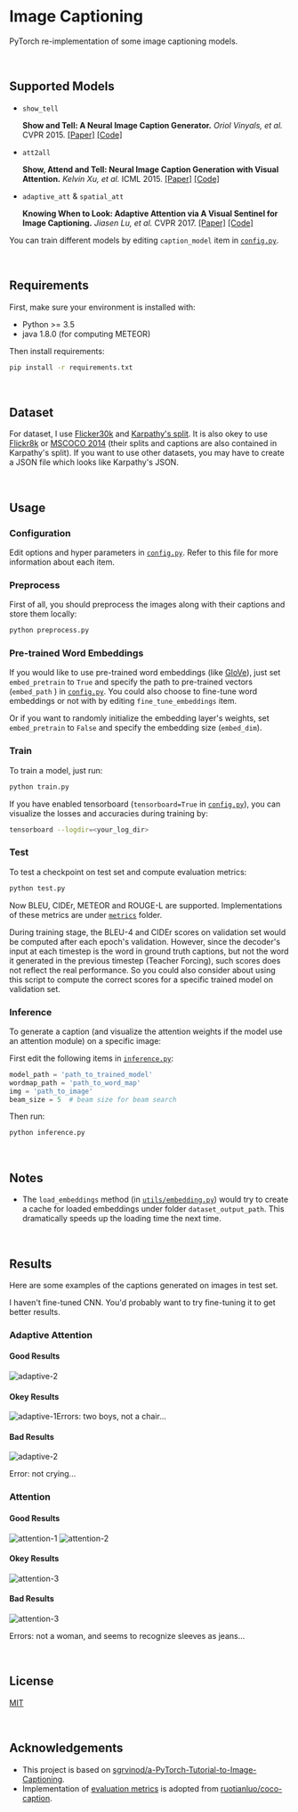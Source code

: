 # Image Captioning

PyTorch re-implementation of some image captioning models.


&nbsp;

## Supported Models

- `show_tell`

    **Show and Tell: A Neural Image Caption Generator.** *Oriol Vinyals, et al.* CVPR 2015. [[Paper]](https://www.cv-foundation.org/openaccess/content_cvpr_2015/papers/Vinyals_Show_and_Tell_2015_CVPR_paper.pdf) [[Code]](https://github.com/tensorflow/models/tree/master/research/im2txt)

- `att2all`

    **Show, Attend and Tell: Neural Image Caption Generation with Visual Attention.** *Kelvin Xu, et al.* ICML 2015. [[Paper]](http://proceedings.mlr.press/v37/xuc15.pdf) [[Code]](https://github.com/kelvinxu/arctic-captions)


- `adaptive_att` & `spatial_att`

    **Knowing When to Look: Adaptive Attention via A Visual Sentinel for Image Captioning.** *Jiasen Lu, et al.* CVPR 2017. [[Paper]](http://openaccess.thecvf.com/content_cvpr_2017/papers/Lu_Knowing_When_to_CVPR_2017_paper.pdf) [[Code]](https://github.com/jiasenlu/AdaptiveAttention)

You can train different models by editing `caption_model` item in  [`config.py`](config.py).


&nbsp;

## Requirements

First, make sure your environment is installed with:

- Python >= 3.5
- java 1.8.0 (for computing METEOR)

Then install requirements:

```bash
pip install -r requirements.txt
```


&nbsp;

## Dataset

For dataset, I use [Flicker30k](http://shannon.cs.illinois.edu/DenotationGraph/data/index.html) and [Karpathy's split](http://cs.stanford.edu/people/karpathy/deepimagesent/caption_datasets.zip). It is also okey to use [Flickr8k](https://academictorrents.com/details/9dea07ba660a722ae1008c4c8afdd303b6f6e53b) or [MSCOCO 2014](http://cocodataset.org/#download) (their splits and captions are also contained in Karpathy's split). If you want to use other datasets, you may have to create a JSON file which looks like Karpathy's JSON.


&nbsp;

## Usage

### Configuration

Edit options and hyper parameters in [`config.py`](config.py). Refer to this file for more information about each item.


### Preprocess

First of all, you should preprocess the images along with their captions and store them locally:

```bash
python preprocess.py
```

### Pre-trained Word Embeddings

If you would like to use pre-trained word embeddings (like [GloVe](https://github.com/stanfordnlp/GloVe)), just set `embed_pretrain` to `True` and specify the path to pre-trained vectors (`embed_path` ) in [`config.py`](config.py). You could also choose to fine-tune word embeddings or not with by editing `fine_tune_embeddings` item.

Or if you want to randomly initialize the embedding layer's weights, set `embed_pretrain` to `False` and specify the embedding size (`embed_dim`).


### Train

To train a model, just run:

```bash
python train.py
```

If you have enabled tensorboard (`tensorboard=True` in [`config.py`](config.py)), you can visualize the losses and accuracies during training by:

```bash
tensorboard --logdir=<your_log_dir>
```


### Test

To test a checkpoint on test set and compute evaluation metrics:

```bash
python test.py
```

Now BLEU, CIDEr, METEOR and ROUGE-L are supported. Implementations of these metrics are under [`metrics`](metrics) folder.

During training stage, the BLEU-4 and CIDEr scores on validation set would be computed after each epoch's validation. However, since the decoder's input at each timestep is the word in ground truth captions, but not the word it generated in the previous timestep (Teacher Forcing), such scores does not reflect the real performance. So you could also consider about using this script to compute the correct scores for a specific trained model on validation set.


### Inference

To generate a caption (and visualize the attention weights if the model use an attention module) on a specific image:

First edit the following items in [`inference.py`](inference.py):

```python
model_path = 'path_to_trained_model'
wordmap_path = 'path_to_word_map'
img = 'path_to_image'
beam_size = 5  # beam size for beam search
```

Then run:

```bash
python inference.py
```


&nbsp;

## Notes

- The `load_embeddings` method (in [`utils/embedding.py`](utils/embedding.py)) would try to create a cache for loaded embeddings under folder `dataset_output_path`. This dramatically speeds up the loading time the next time.


&nbsp;

## Results

Here are some examples of the captions generated on images in test set. 

I haven't fine-tuned CNN. You'd probably want to try fine-tuning it to get better results.


### Adaptive Attention

#### Good Results

![adaptive-2](assets/adaptive-attention/success/2.png)

#### Okey Results

![adaptive-1](assets/adaptive-attention/success/1.png)Errors: two boys, not a chair...

#### Bad Results

![adaptive-2](assets/adaptive-attention/fail/1.png)

Error: not crying...


### Attention

#### Good Results

![attention-1](assets/attention/success/1.png)
![attention-2](assets/attention/success/2.png)

#### Okey Results

![attention-3](assets/attention/success/3.png)

#### Bad Results

![attention-3](assets/attention/fail/1.png)

Errors: not a woman, and seems to recognize sleeves as jeans...


&nbsp;

## License

[MIT](LICENSE)


&nbsp;

## Acknowledgements

- This project is based on [sgrvinod/a-PyTorch-Tutorial-to-Image-Captioning](https://github.com/sgrvinod/a-PyTorch-Tutorial-to-Image-Captioning).
- Implementation of [evaluation metrics](metrics) is adopted from [ruotianluo/coco-caption](https://github.com/ruotianluo/coco-caption).
